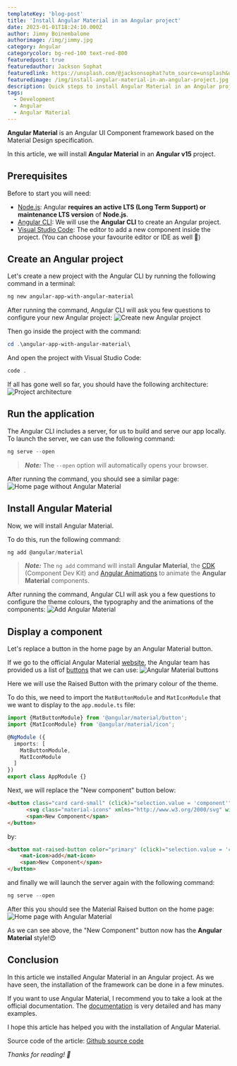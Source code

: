 ```yaml
---
templateKey: 'blog-post'
title: 'Install Angular Material in an Angular project'
date: 2023-01-01T18:24:10.000Z
author: Jimmy Boinembalome
authorimage: /img/jimmy.jpg
category: Angular
categorycolor: bg-red-100 text-red-800
featuredpost: true
featuredauthor: Jackson Sophat
featuredlink: https://unsplash.com/@jacksonsophat?utm_source=unsplash&utm_medium=referral&utm_content=creditCopyText
featuredimage: /img/install-angular-material-in-an-angular-project.jpg
description: Quick steps to install Angular Material in an Angular project.
tags:
  - Development
  - Angular
  - Angular Material
---
```

  
**Angular Material** is an Angular UI Component framework based on the Material Design specification.

In this article, we will install **Angular Material** in an **Angular v15** project.


## Prerequisites
Before to start you will need:
- [Node.js](https://nodejs.org/en/): Angular **requires an active LTS (Long Term Support) or maintenance LTS version** of **Node.js**.
- [Angular CLI](https://angular.io/cli): We will use the **Angular CLI** to create an Angular project.
- [Visual Studio Code](https://code.visualstudio.com/): The editor to add a new component inside the project. (You can choose your favourite editor or IDE as well 🙂)


## Create an Angular project
Let's create a new project with the Angular CLI by running the following command in a terminal:
```powershell
ng new angular-app-with-angular-material
``` 
After running the command, Angular CLI will ask you few questions to configure your new Angular project:
![Create new Angular project](/img/install-angular-material-create-new-project.png)

Then go inside the project with the command:
```powershell
cd .\angular-app-with-angular-material\
```

And open the project with Visual Studio Code:
```powershell
code .
``` 

If all has gone well so far, you should have the following architecture:
![Project architecture](/img/install-angular-material-project-architecture.png)

## Run the application 
The Angular CLI includes a server, for us to build and serve our app locally.
To launch the server, we can use the following command:
```powershell
ng serve --open
``` 

> **_Note:_**  The `--open` option will automatically opens your browser.

After running the command, you should see a similar page:
![Home page without Angular Material](/img/install-angular-material-homepage-without-angular-material.png)


## Install Angular Material
Now, we will install Angular Material.

To do this, run the following command:
```powershell
ng add @angular/material
```

> **_Note:_**  The `ng add` command will install **Angular Material**, the [CDK](https://material.angular.io/cdk/categories) (Component Dev Kit) and [Angular Animations](https://angular.io/guide/animations) to animate the **Angular Material** components.


After running the command, Angular CLI will ask you a few questions to configure the theme colours, the typography and the animations of the components:
![Add Angular Material](/img/install-angular-material-add-angular-material.png)

## Display a component
Let's replace a button in the home page by an Angular Material button. 

If we go to the official Angular Material [website](https://material.angular.io/), the Angular team has provided us a list of [buttons](https://material.angular.io/components/button/overview) that we can use:
![Angular Material buttons](/img/install-angular-material-button-list.png)

Here we will use the Raised Button with the primary colour of the theme.

To do this, we need to import the `MatButtonModule` and `MatIconModule` that we want to display to the `app.module.ts` file:
```typescript
import {MatButtonModule} from '@angular/material/button';
import {MatIconModule} from '@angular/material/icon';

@NgModule ({
  imports: [
    MatButtonModule,
    MatIconModule
  ]
})
export class AppModule {}
```

Next, we will replace the "New component" button below:
```html
<button class="card card-small" (click)="selection.value = 'component'" tabindex="0">
      <svg class="material-icons" xmlns="http://www.w3.org/2000/svg" width="24" height="24" viewBox="0 0 24 24"><path d="M19 13h-6v6h-2v-6H5v-2h6V5h2v6h6v2z"/></svg>
      <span>New Component</span>
</button>
```

by:
```html
<button mat-raised-button color="primary" (click)="selection.value = 'component'" tabindex="0">
    <mat-icon>add</mat-icon>
    <span>New Component</span>
</button>
```

and finally we will launch the server again with the following command:
```powershell
ng serve --open
```

After this you should see the Material Raised button on the home page:
![Home page with Angular Material](/img/install-angular-material-homepage-with-angular-material.png)

As we can see above, the "New Component" button now has the **Angular Material** style!😍

## Conclusion
In this article we installed Angular Material in an Angular project. As we have seen, the installation of the framework can be done in a few minutes. 

If you want to use Angular Material, I recommend you to take a look at
the official documentation. The [documentation](https://material.angular.io/components/categories) is very detailed and has many examples.

I hope this article has helped you with the installation of Angular Material.

Source code of the article: [Github source code](https://github.com/jboinembalome/angular-app-with-angular-material)

*Thanks for reading! 🙂*